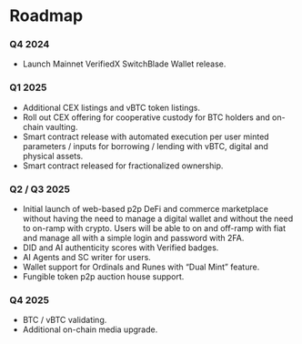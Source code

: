 # Roadmap


### Q4 2024
- Launch Mainnet VerifiedX SwitchBlade Wallet release. 

### Q1 2025
- Additional CEX listings and vBTC token listings. 
- Roll out CEX offering for cooperative custody for BTC holders and on-chain vaulting.
- Smart contract release with automated execution per user minted parameters / inputs for borrowing / lending with vBTC, digital and physical assets.
- Smart contract released for fractionalized ownership.


### Q2 / Q3 2025

- Initial launch of web-based p2p DeFi and commerce marketplace without having the need to manage a digital wallet and without the need to on-ramp with crypto. Users will be able to on and off-ramp with fiat and manage all with a simple login and password with 2FA.
- DID and AI authenticity scores with Verified badges.
- AI Agents and SC writer for users.
- Wallet support for Ordinals and Runes with “Dual Mint” feature.
- Fungible token p2p auction house support. 


### Q4 2025
- BTC / vBTC validating.
- Additional on-chain media upgrade.